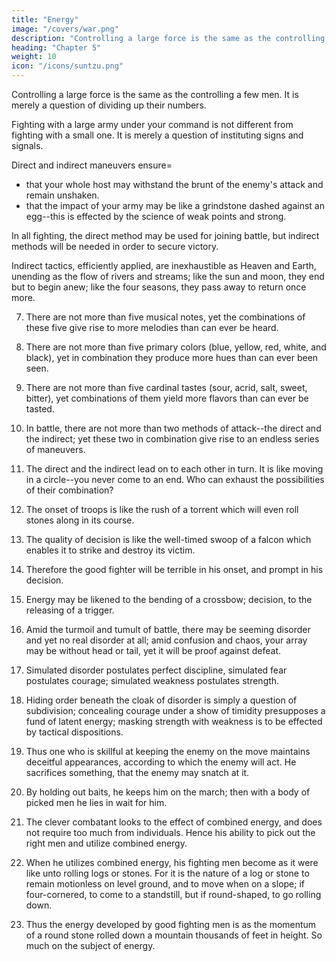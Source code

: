 ```yaml
---
title: "Energy"
image: "/covers/war.png"
description: "Controlling a large force is the same as the controlling a few men. It is merely a question of dividing up their numbers"
heading: "Chapter 5"
weight: 10
icon: "/icons/suntzu.png"
---
```




Controlling a large force is the same as the controlling a few men. It is merely a question of dividing up their numbers.

Fighting with a large army under your command is not different from fighting with a small one. It is merely a question of instituting signs and signals.

Direct and indirect maneuvers ensure= 
- that your whole host may withstand the brunt of the enemy's attack and remain unshaken.
- that the impact of your army may be like a grindstone dashed against an egg--this is effected by the science of weak points and strong.

In all fighting, the direct method may be used for joining battle, but indirect methods will be needed in order to secure victory.

Indirect tactics, efficiently applied, are inexhaustible as Heaven and Earth, unending as the flow of rivers and streams; like the sun and moon, they end but to begin anew; like the four seasons, they pass away to return once more.

7. There are not more than five musical notes, yet the combinations of these five give rise to more melodies than can ever be heard.

8. There are not more than five primary colors (blue, yellow, red, white, and black), yet in combination they produce more hues than can ever been seen.

9. There are not more than five cardinal tastes (sour, acrid, salt, sweet, bitter), yet combinations of them yield more flavors than can ever be tasted.

10. In battle, there are not more than two methods of attack--the direct and the indirect; yet these two in combination give rise to an endless series of maneuvers.

11. The direct and the indirect lead on to each other in turn. It is like moving in a circle--you never come to an end. Who can exhaust the possibilities of their combination?

12. The onset of troops is like the rush of a torrent which will even roll stones along in its course.

13. The quality of decision is like the well-timed swoop of a falcon which enables it to strike and destroy its victim.

14. Therefore the good fighter will be terrible in his onset, and prompt in his decision.

15. Energy may be likened to the bending of a crossbow; decision, to the releasing of a trigger.

16. Amid the turmoil and tumult of battle, there may be seeming disorder and yet no real disorder at all; amid confusion and chaos, your array may be without head or tail, yet it will be proof against defeat.

17. Simulated disorder postulates perfect discipline, simulated fear postulates courage; simulated weakness postulates strength.

18. Hiding order beneath the cloak of disorder is simply a question of subdivision; concealing courage under a show of timidity presupposes a fund of latent energy; masking strength with weakness is to be effected by tactical dispositions.

19. Thus one who is skillful at keeping the enemy on the move maintains deceitful appearances, according to which the enemy will act. He sacrifices something, that the enemy may snatch at it.

20. By holding out baits, he keeps him on the march; then with a body of picked men he lies in wait for him.

21. The clever combatant looks to the effect of combined energy, and does not require too much from individuals. Hence his ability to pick out the right men and utilize combined energy.

22. When he utilizes combined energy, his fighting men become as it were like unto rolling logs or stones. For it is the nature of a log or stone to remain motionless on level ground, and to move when on a slope; if four-cornered, to come to a standstill, but if round-shaped, to go rolling down.

23. Thus the energy developed by good fighting men is as the momentum of a round stone rolled down a mountain thousands of feet in height. So much on the subject of energy.

